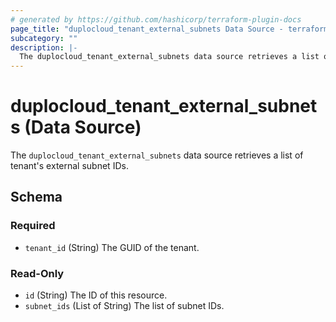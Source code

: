 ```yaml
---
# generated by https://github.com/hashicorp/terraform-plugin-docs
page_title: "duplocloud_tenant_external_subnets Data Source - terraform-provider-duplocloud"
subcategory: ""
description: |-
  The duplocloud_tenant_external_subnets data source retrieves a list of tenant's external subnet IDs.
---
```


# duplocloud_tenant_external_subnets (Data Source)

The `duplocloud_tenant_external_subnets` data source retrieves a list of tenant's external subnet IDs.



<!-- schema generated by tfplugindocs -->
## Schema

### Required

- `tenant_id` (String) The GUID of the tenant.

### Read-Only

- `id` (String) The ID of this resource.
- `subnet_ids` (List of String) The list of subnet IDs.
